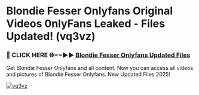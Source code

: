 # Blondie Fesser Onlyfans Original Videos 0nlyFans Leaked - Files Updated! (vq3vz)

<h3>🔴 CLICK HERE 🌐==►► <a href="https://tinyurl.com/4seja8ks" rel="nofollow">Blondie Fesser Onlyfans Updated Files</a></h3>

Get Blondie Fesser Onlyfans and all content. Now you can access all videos and pictures of Blondie Fesser Onlyfans. New Updated Files 2025!

[![vq3vz](https://i.imgur.com/EWjZXRe.gif)](https://tinyurl.com/4seja8ks)
